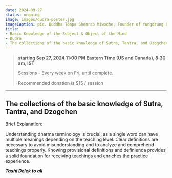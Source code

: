 ```yaml
---
date: 2024-09-27
status: ongoing
image: images/dudra-poster.jpg
imageCaption: pic. Buddha Tönpa Shenrab Miwoche, Founder of Yungdrung Bon
title:
- Basic Knowledge of the Subject & Object of the Mind
- Dudra
- The collections of the basic knowledge of Sutra, Tantra, and Dzogchen
---
```


> **starting Sep 27, 2024 11:00 PM Eastern Time (US and Canada), 8:30 am, IST**
>
> Sessions - Every week on Fri, until complete.
>
> Recommended donation is $15 / session

---

## The collections of the basic knowledge of Sutra, Tantra, and Dzogchen

Brief Explanation:

Understanding dharma terminology is crucial, as a single word can have multiple meanings depending
on the teaching level. Clear definitions are necessary to avoid misunderstanding and to analyze
and comprehend teachings properly. Knowing provisional definitions and definienda provides a solid
foundation for receiving teachings and enriches the practice experience.

**_Tashi Delek to all_**
